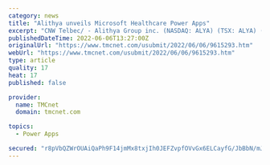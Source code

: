 ```yaml
---
category: news
title: "Alithya unveils Microsoft Healthcare Power Apps"
excerpt: "CNW Telbec/ - Alithya Group inc. (NASDAQ: ALYA) (TSX: ALYA) (\"Alithya\") today announced details of its Alithya 365 Power Apps for Healthcare which further strengthen Alithya's position as a go-to partner for the Microsoft Cloud for Healthcare."
publishedDateTime: 2022-06-06T13:27:00Z
originalUrl: "https://www.tmcnet.com/usubmit/2022/06/06/9615293.htm"
webUrl: "https://www.tmcnet.com/usubmit/2022/06/06/9615293.htm"
type: article
quality: 17
heat: 17
published: false

provider:
  name: TMCnet
  domain: tmcnet.com

topics:
  - Power Apps

secured: "r8pVbQZWrOUAiQaPh9F14jmMx8txjIh0JEFZvpfOVvGx6ELCayfG/JbBbN/mJfvapQN9zngn6ydCZycdMYUJ1XwYkjgyGJI6HCRQP0XLdAVIvgpvzk+wFu3w8fRzWgu4RZNo/ICKOjx4N6Zpi+ZGPlQahJX7hcKqpUIGgPUvj4jDSCkqgUP7EeIRwt4YwcxSUfTcWa4kOVjyNQ6ifzYj1nrdVLUKHSKHaA6yhg86BgiDYXz1YyC+/uMrw/XIDf4etknm887y3uv1hyWGGEKLyOwDFRFYRzqQPDPHPU3yI8sUWbdED5qrrMfMueWUhGJ42LOZ/vPkBazTJEpGmn+zRNj/za5oBKvN6gTkZR4qi7I=;zjc6mfzTtAbc9ZNQZSUnWg=="
---
```


